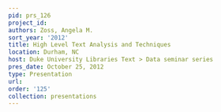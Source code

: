 ```yaml
---
pid: prs_126
project_id: 
authors: Zoss, Angela M.
sort_year: '2012'
title: High Level Text Analysis and Techniques
location: Durham, NC
host: Duke University Libraries Text > Data seminar series
pres_date: October 25, 2012
type: Presentation
url: 
order: '125'
collection: presentations
---
```

